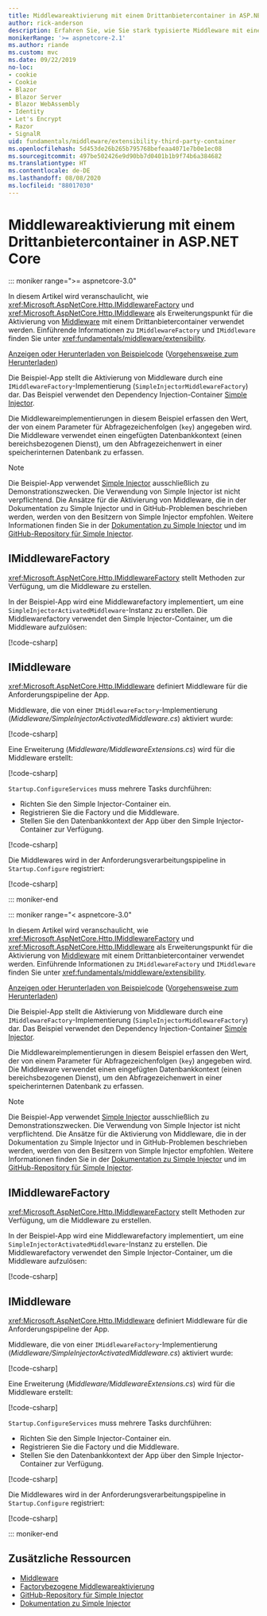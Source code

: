 ```yaml
---
title: Middlewareaktivierung mit einem Drittanbietercontainer in ASP.NET Core
author: rick-anderson
description: Erfahren Sie, wie Sie stark typisierte Middleware mit einer factorybezogenen Aktivierung und einem Drittanbietercontainer in ASP.NET Core verwenden.
monikerRange: '>= aspnetcore-2.1'
ms.author: riande
ms.custom: mvc
ms.date: 09/22/2019
no-loc:
- cookie
- Cookie
- Blazor
- Blazor Server
- Blazor WebAssembly
- Identity
- Let's Encrypt
- Razor
- SignalR
uid: fundamentals/middleware/extensibility-third-party-container
ms.openlocfilehash: 5d453de26b265b795768befeaa4071e7b0e1ec08
ms.sourcegitcommit: 497be502426e9d90bb7d0401b1b9f74b6a384682
ms.translationtype: HT
ms.contentlocale: de-DE
ms.lasthandoff: 08/08/2020
ms.locfileid: "88017030"
---
```

# <a name="middleware-activation-with-a-third-party-container-in-aspnet-core"></a>Middlewareaktivierung mit einem Drittanbietercontainer in ASP.NET Core

::: moniker range=">= aspnetcore-3.0"

In diesem Artikel wird veranschaulicht, wie <xref:Microsoft.AspNetCore.Http.IMiddlewareFactory> und <xref:Microsoft.AspNetCore.Http.IMiddleware> als Erweiterungspunkt für die Aktivierung von [Middleware](xref:fundamentals/middleware/index) mit einem Drittanbietercontainer verwendet werden. Einführende Informationen zu `IMiddlewareFactory` und `IMiddleware` finden Sie unter <xref:fundamentals/middleware/extensibility>.

[Anzeigen oder Herunterladen von Beispielcode](https://github.com/dotnet/AspNetCore.Docs/tree/master/aspnetcore/fundamentals/middleware/extensibility-third-party-container/samples/) ([Vorgehensweise zum Herunterladen](xref:index#how-to-download-a-sample))

Die Beispiel-App stellt die Aktivierung von Middleware durch eine `IMiddlewareFactory`-Implementierung (`SimpleInjectorMiddlewareFactory`) dar. Das Beispiel verwendet den Dependency Injection-Container [Simple Injector](https://simpleinjector.org).

Die Middlewareimplementierungen in diesem Beispiel erfassen den Wert, der von einem Parameter für Abfragezeichenfolgen (`key`) angegeben wird. Die Middleware verwendet einen eingefügten Datenbankkontext (einen bereichsbezogenen Dienst), um den Abfragezeichenwert in einer speicherinternen Datenbank zu erfassen.

> [!NOTE]
> Die Beispiel-App verwendet [Simple Injector](https://github.com/simpleinjector/SimpleInjector) ausschließlich zu Demonstrationszwecken. Die Verwendung von Simple Injector ist nicht verpflichtend. Die Ansätze für die Aktivierung von Middleware, die in der Dokumentation zu Simple Injector und in GitHub-Problemen beschrieben werden, werden von den Besitzern von Simple Injector empfohlen. Weitere Informationen finden Sie in der [Dokumentation zu Simple Injector](https://simpleinjector.readthedocs.io/en/latest/index.html) und im [GitHub-Repository für Simple Injector](https://github.com/simpleinjector/SimpleInjector).

## <a name="imiddlewarefactory"></a>IMiddlewareFactory

<xref:Microsoft.AspNetCore.Http.IMiddlewareFactory> stellt Methoden zur Verfügung, um die Middleware zu erstellen.

In der Beispiel-App wird eine Middlewarefactory implementiert, um eine `SimpleInjectorActivatedMiddleware`-Instanz zu erstellen. Die Middlewarefactory verwendet den Simple Injector-Container, um die Middleware aufzulösen:

[!code-csharp[](extensibility-third-party-container/samples/3.x/SampleApp/Middleware/SimpleInjectorMiddlewareFactory.cs?name=snippet1&highlight=5-8,12)]

## <a name="imiddleware"></a>IMiddleware

<xref:Microsoft.AspNetCore.Http.IMiddleware> definiert Middleware für die Anforderungspipeline der App.

Middleware, die von einer `IMiddlewareFactory`-Implementierung (*Middleware/SimpleInjectorActivatedMiddleware.cs*) aktiviert wurde:

[!code-csharp[](extensibility-third-party-container/samples/3.x/SampleApp/Middleware/SimpleInjectorActivatedMiddleware.cs?name=snippet1)]

Eine Erweiterung (*Middleware/MiddlewareExtensions.cs*) wird für die Middleware erstellt:

[!code-csharp[](extensibility-third-party-container/samples/3.x/SampleApp/Middleware/MiddlewareExtensions.cs?name=snippet1)]

`Startup.ConfigureServices` muss mehrere Tasks durchführen:

* Richten Sie den Simple Injector-Container ein.
* Registrieren Sie die Factory und die Middleware.
* Stellen Sie den Datenbankkontext der App über den Simple Injector-Container zur Verfügung.

[!code-csharp[](extensibility-third-party-container/samples/3.x/SampleApp/Startup.cs?name=snippet1)]

Die Middlewares wird in der Anforderungsverarbeitungspipeline in `Startup.Configure` registriert:

[!code-csharp[](extensibility-third-party-container/samples/3.x/SampleApp/Startup.cs?name=snippet2&highlight=12)]

::: moniker-end

::: moniker range="< aspnetcore-3.0"

In diesem Artikel wird veranschaulicht, wie <xref:Microsoft.AspNetCore.Http.IMiddlewareFactory> und <xref:Microsoft.AspNetCore.Http.IMiddleware> als Erweiterungspunkt für die Aktivierung von [Middleware](xref:fundamentals/middleware/index) mit einem Drittanbietercontainer verwendet werden. Einführende Informationen zu `IMiddlewareFactory` und `IMiddleware` finden Sie unter <xref:fundamentals/middleware/extensibility>.

[Anzeigen oder Herunterladen von Beispielcode](https://github.com/dotnet/AspNetCore.Docs/tree/master/aspnetcore/fundamentals/middleware/extensibility-third-party-container/samples/) ([Vorgehensweise zum Herunterladen](xref:index#how-to-download-a-sample))

Die Beispiel-App stellt die Aktivierung von Middleware durch eine `IMiddlewareFactory`-Implementierung (`SimpleInjectorMiddlewareFactory`) dar. Das Beispiel verwendet den Dependency Injection-Container [Simple Injector](https://simpleinjector.org).

Die Middlewareimplementierungen in diesem Beispiel erfassen den Wert, der von einem Parameter für Abfragezeichenfolgen (`key`) angegeben wird. Die Middleware verwendet einen eingefügten Datenbankkontext (einen bereichsbezogenen Dienst), um den Abfragezeichenwert in einer speicherinternen Datenbank zu erfassen.

> [!NOTE]
> Die Beispiel-App verwendet [Simple Injector](https://github.com/simpleinjector/SimpleInjector) ausschließlich zu Demonstrationszwecken. Die Verwendung von Simple Injector ist nicht verpflichtend. Die Ansätze für die Aktivierung von Middleware, die in der Dokumentation zu Simple Injector und in GitHub-Problemen beschrieben werden, werden von den Besitzern von Simple Injector empfohlen. Weitere Informationen finden Sie in der [Dokumentation zu Simple Injector](https://simpleinjector.readthedocs.io/en/latest/index.html) und im [GitHub-Repository für Simple Injector](https://github.com/simpleinjector/SimpleInjector).

## <a name="imiddlewarefactory"></a>IMiddlewareFactory

<xref:Microsoft.AspNetCore.Http.IMiddlewareFactory> stellt Methoden zur Verfügung, um die Middleware zu erstellen.

In der Beispiel-App wird eine Middlewarefactory implementiert, um eine `SimpleInjectorActivatedMiddleware`-Instanz zu erstellen. Die Middlewarefactory verwendet den Simple Injector-Container, um die Middleware aufzulösen:

[!code-csharp[](extensibility-third-party-container/samples/2.x/SampleApp/Middleware/SimpleInjectorMiddlewareFactory.cs?name=snippet1&highlight=5-8,12)]

## <a name="imiddleware"></a>IMiddleware

<xref:Microsoft.AspNetCore.Http.IMiddleware> definiert Middleware für die Anforderungspipeline der App.

Middleware, die von einer `IMiddlewareFactory`-Implementierung (*Middleware/SimpleInjectorActivatedMiddleware.cs*) aktiviert wurde:

[!code-csharp[](extensibility-third-party-container/samples/2.x/SampleApp/Middleware/SimpleInjectorActivatedMiddleware.cs?name=snippet1)]

Eine Erweiterung (*Middleware/MiddlewareExtensions.cs*) wird für die Middleware erstellt:

[!code-csharp[](extensibility-third-party-container/samples/2.x/SampleApp/Middleware/MiddlewareExtensions.cs?name=snippet1)]

`Startup.ConfigureServices` muss mehrere Tasks durchführen:

* Richten Sie den Simple Injector-Container ein.
* Registrieren Sie die Factory und die Middleware.
* Stellen Sie den Datenbankkontext der App über den Simple Injector-Container zur Verfügung.

[!code-csharp[](extensibility-third-party-container/samples/2.x/SampleApp/Startup.cs?name=snippet1)]

Die Middlewares wird in der Anforderungsverarbeitungspipeline in `Startup.Configure` registriert:

[!code-csharp[](extensibility-third-party-container/samples/2.x/SampleApp/Startup.cs?name=snippet2&highlight=12)]

::: moniker-end

## <a name="additional-resources"></a>Zusätzliche Ressourcen

* [Middleware](xref:fundamentals/middleware/index)
* [Factorybezogene Middlewareaktivierung](xref:fundamentals/middleware/extensibility)
* [GitHub-Repository für Simple Injector](https://github.com/simpleinjector/SimpleInjector)
* [Dokumentation zu Simple Injector](https://simpleinjector.readthedocs.io/en/latest/index.html)

